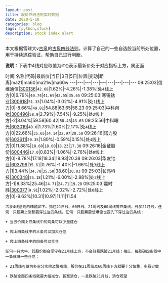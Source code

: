 ```yaml
---
layout: post
title: 股价四线法则实时数据
date: 2020-5-10
categories: blog
tags: [python,stock]
description: stock index alert
---
```



本文根据雪球大v[古泉](https://xueqiu.com/u/7148646888)的[古泉四线法则](https://xueqiu.com/7148646888/130498192)，计算了自己的一些自选股当前所处位置，用于持续追踪验证，帮助自己进行判断。

**说明**：下表中4线对应取值为`红色`表示最新价处于对应指标上方，属正面

时间|名称|代码|最新价|当日|3日|5日|位置|变动|距离|ma21|ma60|ma21w|ma60w
---|---|---|---|---|---|---|---|---
09:25:03|信维通信|[300136](https://xueqiu.com/S/SZ300136)|`42.68`|1.62%|-4.26%|-1.38%|处`4`线上方|0|6.79%|`40.74`|`41.69`|`42.55`|`35.65`
09:25:03|寒锐钴业|[300618](https://xueqiu.com/S/SZ300618)|`51.33`|1.04%|-3.02%|-4.91%|处`1`线上方|0|-8.66%|`49.81`|54.88|63.65|58.23
09:25:03|中科创达|[300496](https://xueqiu.com/S/SZ300496)|`58.9`|2.79%|-7.54%|-9.25%|处`2`线上方|-2|8.04%|59.58|60.42|`58.43`|`43.63`
09:25:56|中科曙光|[603019](https://xueqiu.com/S/SH603019)|`40.0`|1.73%|1.60%|2.17%|处`4`线上方|0|22.66%|`35.65`|`34.14`|`32.97`|`28.58`
09:26:16|诺力股份|[603611](https://xueqiu.com/S/SH603611)|`20.35`|1.80%|-0.59%|0.15%|处`4`线上方|0|11.88%|`18.60`|`18.60`|`18.23`|`17.38`
09:26:16|金证股份|[600446](https://xueqiu.com/S/SH600446)|`17.0`|0.83%|-1.06%|-2.76%|处`0`线上方|0|-8.78%|17.18|18.34|18.93|20.38
09:26:03|华友钴业|[603799](https://xueqiu.com/S/SH603799)|`35.61`|0.76%|-1.40%|-1.66%|处`3`线上方|1|3.44%|`34.70`|`35.50`|38.60|`30.03`
09:25:03|长亮科技|[300348](https://xueqiu.com/S/SZ300348)|`25.18`|1.21%|-6.00%|-2.98%|处`3`线上方|-1|8.33%|25.46|`24.71`|`24.71`|`19.28`
09:25:03|赢时胜|[300377](https://xueqiu.com/S/SZ300377)|`9.91`|1.02%|-2.02%|-2.72%|处`0`线上方|0|-9.62%|10.31|10.97|11.11|11.54

```
古泉4线法则的精髓如下。抓住21日线、60日线、21周线及60周线等四条线，外加21月线，任何一只股票上涨都要穿过这四条线，任何一只股票要想爆雷也要先下穿过这四条线：

+ 当股价爬上四条线中的两条可以少量建仓

+ 爬上四条线中的三条可以加大仓位

+ 爬上四条线中的四条可以全仓

任何一只大牛，其股价都会坚守在21月线上方，不会轻易跌破21月线；相反，每跌破四条线中一条就减一些仓位：

+ 21周线可做为多空分水岭及警戒线，股价在21周线及60周线下方就要十分慎重，多看少做

+ 跌破全部四条线就要大幅减仓，甚至清仓，一旦跌破21月线，清仓观望
```